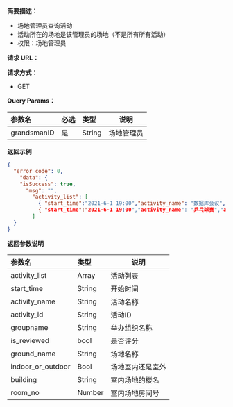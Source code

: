 **简要描述：**

- 场地管理员查询活动
- 活动所在的场地是该管理员的场地（不是所有所有活动）
- 权限：场地管理员

**请求 URL：**



**请求方式：**

- GET

**Query Params：**

| 参数名    | 必选 | 类型   | 说明    |
| :-------- | :--- | :----- | ------- |
| grandsmanID  | 是   | String | 场地管理员 |

**返回示例**

```json
{
  "error_code": 0,
    "data": {
    "isSuccess": true,
      "msg": "",
        "activity_list": [
          { "start_time":"2021-6-1 19:00","activity_name": "数据库会议","activity_id":"6666","group_name":"数据库小组",”ground_name": "广楼101","indoor_or_outdoor": "true",  "building": "广楼", "room_no": "101" , },
          { "start_time":"2021-6-1 19:00","activity_name": "乒乓球赛","activity_id":"7777","group_name":"体育部",”ground_name": "乒乓球场","indoor_or_outdoor": "false",  "building": null, "room_no": null , },
        ]
  }
}
```

**返回参数说明**

| 参数名      | 类型    | 说明                           |
| :---------- | :------ | ------------------------------ |
| activity_list| Array   | 活动列表      |
| start_time    | String  | 开始时间                       |
|activity_name|String|活动名称|
|activity_id|String|活动ID|
|groupname|String|举办组织名称|
|is_reviewed|bool|是否评分|
|ground_name|String|场地名称|
|indoor_or_outdoor|Bool|场地室内还是室外|
| building      | String  | 室内场地的楼名                     |
|room_no|Number|室内场地房间号|


